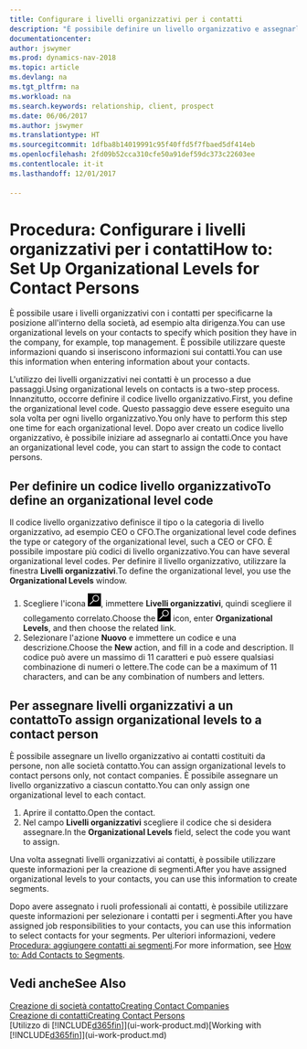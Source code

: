 ```yaml
---
title: Configurare i livelli organizzativi per i contatti
description: "È possibile definire un livello organizzativo e assegnarlo al contatto per indicare la posizione all'interno della rispettiva società, ad esempio alta dirigenza."
documentationcenter: 
author: jswymer
ms.prod: dynamics-nav-2018
ms.topic: article
ms.devlang: na
ms.tgt_pltfrm: na
ms.workload: na
ms.search.keywords: relationship, client, prospect
ms.date: 06/06/2017
ms.author: jswymer
ms.translationtype: HT
ms.sourcegitcommit: 1dfba8b14019991c95f40ffd5f7fbaed5df414eb
ms.openlocfilehash: 2fd09b52cca310cfe50a91def59dc373c22603ee
ms.contentlocale: it-it
ms.lasthandoff: 12/01/2017

---
```

# <a name="how-to-set-up-organizational-levels-for-contact-persons"></a><span data-ttu-id="c8834-103">Procedura: Configurare i livelli organizzativi per i contatti</span><span class="sxs-lookup"><span data-stu-id="c8834-103">How to: Set Up Organizational Levels for Contact Persons</span></span>
<span data-ttu-id="c8834-104">È possibile usare i livelli organizzativi con i contatti per specificarne la posizione all'interno della società, ad esempio alta dirigenza.</span><span class="sxs-lookup"><span data-stu-id="c8834-104">You can use organizational levels on your contacts to specify which position they have in the company, for example, top management.</span></span> <span data-ttu-id="c8834-105">È possibile utilizzare queste informazioni quando si inseriscono informazioni sui contatti.</span><span class="sxs-lookup"><span data-stu-id="c8834-105">You can use this information when entering information about your contacts.</span></span>

<span data-ttu-id="c8834-106">L'utilizzo dei livelli organizzativi nei contatti è un processo a due passaggi.</span><span class="sxs-lookup"><span data-stu-id="c8834-106">Using organizational levels on contacts is a two-step process.</span></span> <span data-ttu-id="c8834-107">Innanzitutto, occorre definire il codice livello organizzativo.</span><span class="sxs-lookup"><span data-stu-id="c8834-107">First, you define the organizational level code.</span></span> <span data-ttu-id="c8834-108">Questo passaggio deve essere eseguito una sola volta per ogni livello organizzativo.</span><span class="sxs-lookup"><span data-stu-id="c8834-108">You only have to perform this step one time for each organizational level.</span></span> <span data-ttu-id="c8834-109">Dopo aver creato un codice livello organizzativo, è possibile iniziare ad assegnarlo ai contatti.</span><span class="sxs-lookup"><span data-stu-id="c8834-109">Once you have an organizational level code, you can start to assign the code to contact persons.</span></span>

## <a name="to-define-an-organizational-level-code"></a><span data-ttu-id="c8834-110">Per definire un codice livello organizzativo</span><span class="sxs-lookup"><span data-stu-id="c8834-110">To define an organizational level code</span></span>
<span data-ttu-id="c8834-111">Il codice livello organizzativo definisce il tipo o la categoria di livello organizzativo, ad esempio CEO o CFO.</span><span class="sxs-lookup"><span data-stu-id="c8834-111">The organizational level code defines the type or category of the organizational level, such a CEO  or CFO.</span></span> <span data-ttu-id="c8834-112">È possibile impostare più codici di livello organizzativo.</span><span class="sxs-lookup"><span data-stu-id="c8834-112">You can have several organizational level codes.</span></span> <span data-ttu-id="c8834-113">Per definire il livello organizzativo, utilizzare la finestra **Livelli organizzativi**.</span><span class="sxs-lookup"><span data-stu-id="c8834-113">To define the organizational level, you use the **Organizational Levels** window.</span></span>

1. <span data-ttu-id="c8834-114">Scegliere l'icona ![Cerca pagina o report](media/ui-search/search_small.png "icona Cerca pagina o report"), immettere **Livelli organizzativi**, quindi scegliere il collegamento correlato.</span><span class="sxs-lookup"><span data-stu-id="c8834-114">Choose the ![Search for Page or Report](media/ui-search/search_small.png "Search for Page or Report icon") icon, enter **Organizational Levels**, and then choose the related link.</span></span>
2. <span data-ttu-id="c8834-115">Selezionare l'azione **Nuovo** e immettere un codice e una descrizione.</span><span class="sxs-lookup"><span data-stu-id="c8834-115">Choose the **New** action, and fill in a code and description.</span></span> <span data-ttu-id="c8834-116">Il codice può avere un massimo di 11 caratteri e può essere qualsiasi combinazione di numeri o lettere.</span><span class="sxs-lookup"><span data-stu-id="c8834-116">The code can be a maximum of 11 characters, and can be any combination of numbers and letters.</span></span>

## <a name="to-assign-organizational-levels-to-a-contact-person"></a><span data-ttu-id="c8834-117">Per assegnare livelli organizzativi a un contatto</span><span class="sxs-lookup"><span data-stu-id="c8834-117">To assign organizational levels to a contact person</span></span>
<span data-ttu-id="c8834-118">È possibile assegnare un livello organizzativo ai contatti costituiti da persone, non alle società contatto.</span><span class="sxs-lookup"><span data-stu-id="c8834-118">You can assign organizational levels to contact persons only, not contact companies.</span></span> <span data-ttu-id="c8834-119">È possibile assegnare un livello organizzativo a ciascun contatto.</span><span class="sxs-lookup"><span data-stu-id="c8834-119">You can only assign one organizational level to each contact.</span></span>

1. <span data-ttu-id="c8834-120">Aprire il contatto.</span><span class="sxs-lookup"><span data-stu-id="c8834-120">Open the contact.</span></span>
2. <span data-ttu-id="c8834-121">Nel campo **Livelli organizzativi** scegliere il codice che si desidera assegnare.</span><span class="sxs-lookup"><span data-stu-id="c8834-121">In the **Organizational Levels** field, select the code you want to assign.</span></span>

<span data-ttu-id="c8834-122">Una volta assegnati livelli organizzativi ai contatti, è possibile utilizzare queste informazioni per la creazione di segmenti.</span><span class="sxs-lookup"><span data-stu-id="c8834-122">After you have assigned organizational levels to your contacts, you can use this information to create segments.</span></span>

<span data-ttu-id="c8834-123">Dopo avere assegnato i ruoli professionali ai contatti, è possibile utilizzare queste informazioni per selezionare i contatti per i segmenti.</span><span class="sxs-lookup"><span data-stu-id="c8834-123">After you have assigned job responsibilities to your contacts, you can use this information to select contacts for your segments.</span></span> <span data-ttu-id="c8834-124">Per ulteriori informazioni, vedere [Procedura: aggiungere contatti ai segmenti](marketing-add-contact-segment.md).</span><span class="sxs-lookup"><span data-stu-id="c8834-124">For more information, see [How to: Add Contacts to Segments](marketing-add-contact-segment.md).</span></span>

## <a name="see-also"></a><span data-ttu-id="c8834-125">Vedi anche</span><span class="sxs-lookup"><span data-stu-id="c8834-125">See Also</span></span>
[<span data-ttu-id="c8834-126">Creazione di società contatto</span><span class="sxs-lookup"><span data-stu-id="c8834-126">Creating Contact Companies</span></span>](marketing-create-contact-companies.md)  
[<span data-ttu-id="c8834-127">Creazione di contatti</span><span class="sxs-lookup"><span data-stu-id="c8834-127">Creating Contact Persons</span></span>](marketing-create-contact-persons.md)  
<span data-ttu-id="c8834-128">[Utilizzo di [!INCLUDE[d365fin](includes/d365fin_md.md)]](ui-work-product.md)</span><span class="sxs-lookup"><span data-stu-id="c8834-128">[Working with [!INCLUDE[d365fin](includes/d365fin_md.md)]](ui-work-product.md)</span></span>  

